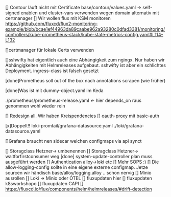 [] Contour läuft nicht mit Certificate
  base/contour/values.yaml -> self-signed enablen und cluster-vars verwenden wegen domain
  alternativ mit certmanager 
[] Wir wollen flux mit KSM monitoren
   https://github.com/fluxcd/flux2-monitoring-example/blob/bcae1ef44963da89caabe962a93280c0dfad3381/monitoring/controllers/kube-prometheus-stack/kube-state-metrics-config.yaml#L114-L132

[]certmanager für lokale Certs verwenden


[]sshwifty hat eigentlich auch eine Abhängigkeit zum ngingx. Nur haben wir Abhängigkeiten mit Helmreleases aufgebaut. 
  sshwifty ist aber ein schlichtes Deployment.
  ingress-class ist falsch gesetzt


[done]Prometheus soll out of the box nach annotations scrapen (wie früher)

[done]Was ist mit dummy-object.yaml im Keda

./prometheus/prometheus-release.yaml <- hier depends_on raus genommen wohl wieder rein

[] Redesign all. Wir haben Kreispendencies
[] oauth-proxy mit basic-auth

[x]Doppelt!!
loki-promtail/grafana-datasource.yaml
./loki/grafana-datasource.yaml

[]Grafana braucht nen sidecar welchen configmaps via api synct

[] Storagclass Hetzner-> umbenennen
[] Storagclass Hetzner-> waitforfirstconsumer weg 
[done] system-update-controller plan muss ausgeführt werden
[] Authentication alloy->loki etc
[] Mehr SOPS :)
[] Die allow-logging-config sollte in eine eigene externe configmap. Jetze sourcen wir händisch base/alloy/logging.alloy .. schon nervig
[] Minio ausrollen
[] Loki -> Minio oder OTEL
[] fluxupdaten hier
[] fluxupdaten k8sworkshopo
[] fluxupdaten CAPI
[] https://fluxcd.io/flux/components/helm/helmreleases/#drift-detection
